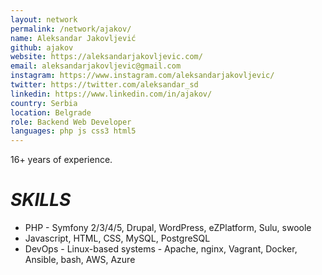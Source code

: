 ```yaml
---
layout: network
permalink: /network/ajakov/
name: Aleksandar Jakovljević
github: ajakov
website: https://aleksandarjakovljevic.com/
email: aleksandarjakovljevic@gmail.com
instagram: https://www.instagram.com/aleksandarjakovljevic/
twitter: https://twitter.com/aleksandar_sd
linkedin: https://www.linkedin.com/in/ajakov/
country: Serbia
location: Belgrade
role: Backend Web Developer
languages: php js css3 html5
---
```


16+ years of experience.

# _SKILLS_

- PHP - Symfony 2/3/4/5, Drupal, WordPress, eZPlatform, Sulu, swoole
- Javascript, HTML, CSS, MySQL, PostgreSQL
- DevOps - Linux-based systems - Apache, nginx, Vagrant, Docker, Ansible, bash, AWS, Azure
